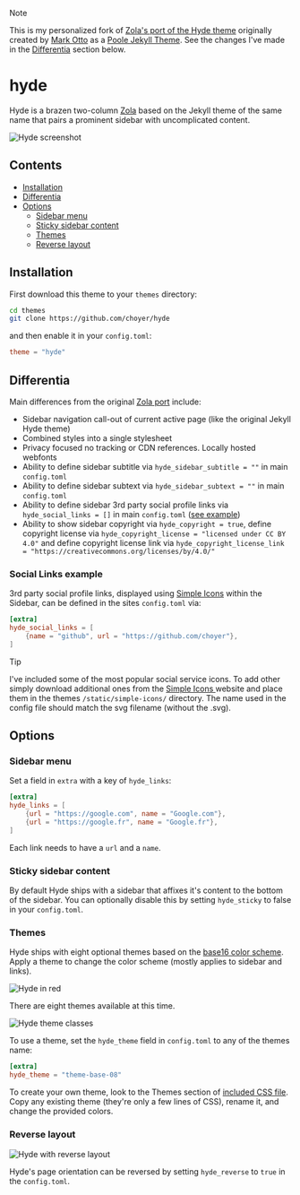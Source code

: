 > [!NOTE]
> This is my personalized fork of [Zola's port of the Hyde theme](https://github.com/getzola/hyde) originally created by [Mark Otto](https://github.com/mdo) as a [Poole Jekyll Theme](https://github.com/poole/hyde). See the changes I've made in the [Differentia](#differentia) section below.

# hyde
Hyde is a brazen two-column [Zola](https://github.com/getzola/zola) based on the Jekyll theme of the same name that pairs a prominent sidebar with uncomplicated content.

![Hyde screenshot](https://f.cloud.github.com/assets/98681/1831228/42af6c6a-7384-11e3-98fb-e0b923ee0468.png)


## Contents

- [Installation](#installation)
- [Differentia](#differentia)
- [Options](#options)
  - [Sidebar menu](#sidebar-menu)
  - [Sticky sidebar content](#sticky-sidebar-content)
  - [Themes](#themes)
  - [Reverse layout](#reverse-layout)

## Installation
First download this theme to your `themes` directory:

```bash
cd themes
git clone https://github.com/choyer/hyde
```
and then enable it in your `config.toml`:

```toml
theme = "hyde"
```

## Differentia

Main differences from the original [Zola port](https://github.com/getzola/hyde) include:

- Sidebar navigation call-out of current active page (like the original Jekyll Hyde theme)
- Combined styles into a single stylesheet
- Privacy focused no tracking or CDN references. Locally hosted webfonts
- Ability to define sidebar subtitle via `hyde_sidebar_subtitle = ""` in main `config.toml`
- Ability to define sidebar subtext via `hyde_sidebar_subtext = ""` in main `config.toml`
- Ability to define sidebar 3rd party social profile links via `hyde_social_links = []` in main `config.toml` ([see example](#social-links-example))
- Ability to show sidebar copyright via `hyde_copyright = true`, define copyright license via `hyde_copyright_license = "licensed under CC BY 4.0"` and define copyright license link via `hyde_copyright_license_link = "https://creativecommons.org/licenses/by/4.0/"`

### Social Links example

3rd party social profile links, displayed using [Simple Icons](https://simpleicons.org/) within the Sidebar, can be defined in the sites `config.toml` via:

```toml
[extra]
hyde_social_links = [
    {name = "github", url = "https://github.com/choyer"},
]
```

> [!TIP]
> I've included some of the most popular social service icons. To add other simply download additional ones from the [Simple Icons ](https://simpleicons.org/) website and place them in the themes `/static/simple-icons/` directory. The name used in the config file should match the svg filename (without the .svg).

## Options

### Sidebar menu
Set a field in `extra` with a key of `hyde_links`:
```toml
[extra]
hyde_links = [
    {url = "https://google.com", name = "Google.com"},
    {url = "https://google.fr", name = "Google.fr"},
]
```
Each link needs to have a `url` and a `name`.

### Sticky sidebar content
By default Hyde ships with a sidebar that affixes it's content to the bottom of the sidebar. You can optionally disable this by setting `hyde_sticky` to false in your `config.toml`.

### Themes
Hyde ships with eight optional themes based on the [base16 color scheme](https://github.com/chriskempson/base16). Apply a theme to change the color scheme (mostly applies to sidebar and links).

![Hyde in red](https://f.cloud.github.com/assets/98681/1831229/42b0b354-7384-11e3-8462-31b8df193fe5.png)

There are eight themes available at this time.

![Hyde theme classes](https://f.cloud.github.com/assets/98681/1817044/e5b0ec06-6f68-11e3-83d7-acd1942797a1.png)

To use a theme, set the `hyde_theme` field in `config.toml` to any of the themes name:

```toml
[extra]
hyde_theme = "theme-base-08"
```

To create your own theme, look to the Themes section of [included CSS file](https://github.com/poole/hyde/blob/master/public/css/hyde.css). Copy any existing theme (they're only a few lines of CSS), rename it, and change the provided colors.

### Reverse layout

![Hyde with reverse layout](https://f.cloud.github.com/assets/98681/1831230/42b0d3ac-7384-11e3-8d54-2065afd03f9e.png)

Hyde's page orientation can be reversed by setting `hyde_reverse` to `true` in the `config.toml`.
